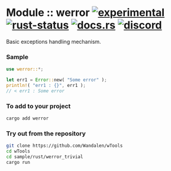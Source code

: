 # Module :: werror [![experimental](https://img.shields.io/badge/stability-experimental-orange.svg)](https://github.com/emersion/stability-badges#experimental) [![rust-status](https://github.com/Wandalen/wTools/actions/workflows/wErrorPush.yml/badge.svg)](https://github.com/Wandalen/wTools/actions/workflows/wErrorPush.yml) [![docs.rs](https://img.shields.io/docsrs/werror?color=e3e8f0&logo=docs.rs)](https://docs.rs/werror) [![discord](https://img.shields.io/discord/872391416519737405?color=e3e8f0&logo=discord&logoColor=e3e8f0)](https://discord.gg/JwTG6d2b)

Basic exceptions handling mechanism.

### Sample

```rust
use werror::*;

let err1 = Error::new( "Some error" );
println!( "err1 : {}", err1 );
// < err1 : Some error
```

### To add to your project

```sh
cargo add werror
```

### Try out from the repository

```sh
git clone https://github.com/Wandalen/wTools
cd wTools
cd sample/rust/werror_trivial
cargo run
```
